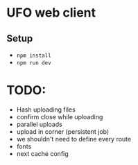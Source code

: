 # UFO web client

## Setup
- `npm install`
- `npm run dev`

# TODO:
- Hash uploading files
- confirm close while uploading
- parallel uploads
- upload in corner (persistent job)
- we shouldn't need to define every route
- fonts
- next cache config
